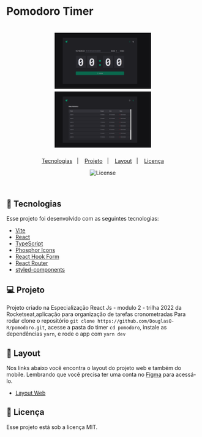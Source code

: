 # Pomodoro Timer


<h1 align="center" >
    <img alt="Pomodoro" title="Happy" src=".github/img1.png" width="50%"/>
    <img alt="Pomodoro" title="Happy" src=".github/img2.png" width="50%"/>
</h1>

<p align="center">
  <a href="#-tecnologias">Tecnologias</a>&nbsp;&nbsp;&nbsp;|&nbsp;&nbsp;&nbsp;
  <a href="#-projeto">Projeto</a>&nbsp;&nbsp;&nbsp;|&nbsp;&nbsp;&nbsp;
  <a href="#-layout">Layout</a>&nbsp;&nbsp;&nbsp;|&nbsp;&nbsp;&nbsp;
  <a href="#memo-licença">Licença</a>
</p>

<p align="center">
  <img alt="License" src="https://img.shields.io/static/v1?label=license&message=MIT&color=15C3D6&labelColor=000000">
</p>

<br>

## 🚀 Tecnologias

Esse projeto foi desenvolvido com as seguintes tecnologias:

- [Vite](https://vitejs.dev/)
- [React](https://reactjs.org)
- [TypeScript](https://www.typescriptlang.org/)
- [Phosphor Icons](https://phosphoricons.com/)
- [React Hook Form](https://react-hook-form.com/)
- [React Router](https://reactrouter.com/en/main)
- [styled-components](https://styled-components.com/)

## 💻 Projeto

Projeto criado na Especialização React Js - modulo 2 - trilha 2022 da Rocketseat,aplicação para organização de tarefas cronometradas
Para rodar clone o repositório  `git clone https://github.com/DouglasO-R/pomodoro.git`, acesse a pasta do timer `cd pomodoro`, instale as dependências `yarn`, e rode o app com `yarn dev` 

## 🔖 Layout

Nos links abaixo você encontra o layout do projeto web e também do mobile. Lembrando que você precisa ter uma conta no [Figma](http://figma.com/) para acessá-lo.

- [Layout Web](https://www.figma.com/community/file/1127351821076435124)


## :memo: Licença

Esse projeto está sob a licença MIT.
